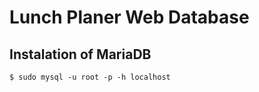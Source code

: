 # Lunch Planer Web Database

## Instalation of MariaDB

```install on linux
$ sudo mysql -u root -p -h localhost
```


